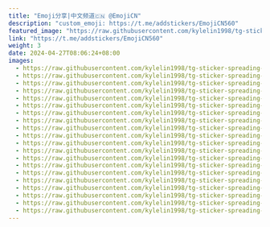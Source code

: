 ```yaml
---
title: "Emoji分享|中文频道🇨🇳 @EmojiCN"
description: "custom_emoji: https://t.me/addstickers/EmojiCN560"
featured_image: "https://raw.githubusercontent.com/kylelin1998/tg-sticker-spreading-worldwide-images/main/img/916fba63-1557-4ee8-a908-75aa6b46e18c.jpg"
link: "https://t.me/addstickers/EmojiCN560"
weight: 3
date: 2024-04-27T08:06:24+08:00
images:
  - https://raw.githubusercontent.com/kylelin1998/tg-sticker-spreading-worldwide-images/main/img/916fba63-1557-4ee8-a908-75aa6b46e18c.jpg
  - https://raw.githubusercontent.com/kylelin1998/tg-sticker-spreading-worldwide-images/main/img/c926737c-c629-4887-8fd8-812cf3d74258.jpg
  - https://raw.githubusercontent.com/kylelin1998/tg-sticker-spreading-worldwide-images/main/img/8d397139-1700-4dd6-8a89-5773cfa0b72b.jpg
  - https://raw.githubusercontent.com/kylelin1998/tg-sticker-spreading-worldwide-images/main/img/c2ed348b-0388-407a-9e99-c7a1d1ab5b28.jpg
  - https://raw.githubusercontent.com/kylelin1998/tg-sticker-spreading-worldwide-images/main/img/18107e0d-abee-47ca-ba73-05e5442cbe25.jpg
  - https://raw.githubusercontent.com/kylelin1998/tg-sticker-spreading-worldwide-images/main/img/0cba0ba7-ceeb-457a-9c79-ff89c4c88974.jpg
  - https://raw.githubusercontent.com/kylelin1998/tg-sticker-spreading-worldwide-images/main/img/44e81dfd-70c9-4d2a-97b9-d0c140786c60.jpg
  - https://raw.githubusercontent.com/kylelin1998/tg-sticker-spreading-worldwide-images/main/img/127792d9-50a0-433b-84bc-5117724f8424.jpg
  - https://raw.githubusercontent.com/kylelin1998/tg-sticker-spreading-worldwide-images/main/img/e5146e51-4bde-442c-93d2-9514ea1b0455.jpg
  - https://raw.githubusercontent.com/kylelin1998/tg-sticker-spreading-worldwide-images/main/img/96decc6d-1533-448f-beb5-50b89514e730.jpg
  - https://raw.githubusercontent.com/kylelin1998/tg-sticker-spreading-worldwide-images/main/img/aac54c2d-d3bd-4923-a6d4-435065b1d214.jpg
  - https://raw.githubusercontent.com/kylelin1998/tg-sticker-spreading-worldwide-images/main/img/bc9524b8-0958-4ef0-8a28-34c462016bb8.jpg
  - https://raw.githubusercontent.com/kylelin1998/tg-sticker-spreading-worldwide-images/main/img/b53da3fa-953c-4022-b884-49a89e7c4f42.jpg
  - https://raw.githubusercontent.com/kylelin1998/tg-sticker-spreading-worldwide-images/main/img/ae68af8d-2bdc-47bc-b429-575ad1ee31f2.jpg
  - https://raw.githubusercontent.com/kylelin1998/tg-sticker-spreading-worldwide-images/main/img/24f01815-c50a-4343-aa96-d5ece58172a0.jpg
  - https://raw.githubusercontent.com/kylelin1998/tg-sticker-spreading-worldwide-images/main/img/82518be0-ab52-4764-b5cd-8d0720940a3e.jpg
  - https://raw.githubusercontent.com/kylelin1998/tg-sticker-spreading-worldwide-images/main/img/36b64cfa-a2a0-47a9-9560-f383e7c99e37.jpg
  - https://raw.githubusercontent.com/kylelin1998/tg-sticker-spreading-worldwide-images/main/img/a0106886-69ab-476a-859e-2b4a747d1c66.jpg
  - https://raw.githubusercontent.com/kylelin1998/tg-sticker-spreading-worldwide-images/main/img/9da7874b-b1f3-47e2-a838-8adbb5ddc92e.jpg
  - https://raw.githubusercontent.com/kylelin1998/tg-sticker-spreading-worldwide-images/main/img/7ce62373-f20b-4f0c-8239-9bf3f1ccd38c.jpg
---
```

